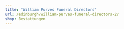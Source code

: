 ```yaml
---
title: "William Purves Funeral Directors"
url: /edinburgh/william-purves-funeral-directors-2/
shop: Bestattungen
---
```

